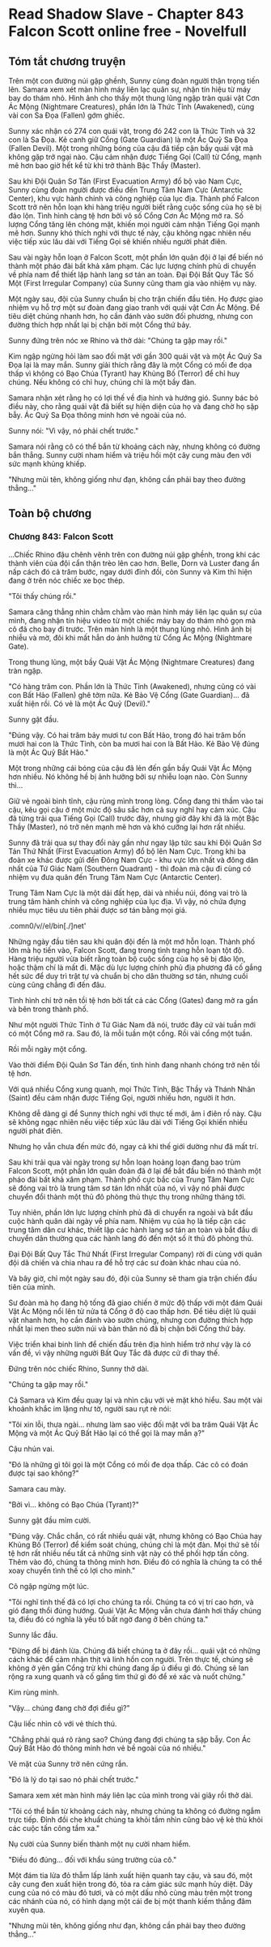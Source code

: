 # Read Shadow Slave - Chapter 843 Falcon Scott online free - Novelfull

## Tóm tắt chương truyện

Trên một con đường núi gập ghềnh, Sunny cùng đoàn người thận trọng tiến lên. Samara xem xét màn hình máy liên lạc quân sự, nhận tín hiệu từ máy bay do thám nhỏ. Hình ảnh cho thấy một thung lũng ngập tràn quái vật Cơn Ác Mộng (Nightmare Creatures), phần lớn là Thức Tỉnh (Awakened), cùng vài con Sa Đọa (Fallen) gớm ghiếc.

Sunny xác nhận có 274 con quái vật, trong đó 242 con là Thức Tỉnh và 32 con là Sa Đọa. Kẻ canh giữ Cổng (Gate Guardian) là một Ác Quỷ Sa Đọa (Fallen Devil). Một trong những bóng của cậu đã tiếp cận bầy quái vật mà không gặp trở ngại nào. Cậu cảm nhận được Tiếng Gọi (Call) từ Cổng, mạnh mẽ hơn bao giờ hết kể từ khi trở thành Bậc Thầy (Master).

Sau khi Đội Quân Sơ Tán (First Evacuation Army) đổ bộ vào Nam Cực, Sunny cùng đoàn người được điều đến Trung Tâm Nam Cực (Antarctic Center), khu vực hành chính và công nghiệp của lục địa. Thành phố Falcon Scott trở nên hỗn loạn khi hàng triệu người biết rằng cuộc sống của họ sẽ bị đảo lộn. Tình hình càng tệ hơn bởi vô số Cổng Cơn Ác Mộng mở ra. Số lượng Cổng tăng lên chóng mặt, khiến mọi người cảm nhận Tiếng Gọi mạnh mẽ hơn. Sunny khó thích nghi với thực tế này, cậu không ngạc nhiên nếu việc tiếp xúc lâu dài với Tiếng Gọi sẽ khiến nhiều người phát điên.

Sau vài ngày hỗn loạn ở Falcon Scott, một phần lớn quân đội ở lại để biến nó thành một pháo đài bất khả xâm phạm. Các lực lượng chính phủ di chuyển về phía nam để thiết lập hành lang sơ tán an toàn. Đại Đội Bất Quy Tắc Số Một (First Irregular Company) của Sunny cũng tham gia vào nhiệm vụ này.

Một ngày sau, đội của Sunny chuẩn bị cho trận chiến đầu tiên. Họ được giao nhiệm vụ hỗ trợ một sư đoàn đang giao tranh với quái vật Cơn Ác Mộng. Để tiêu diệt chúng nhanh hơn, họ cần đánh vào sườn đối phương, nhưng con đường thích hợp nhất lại bị chặn bởi một Cổng thứ bảy.

Sunny đứng trên nóc xe Rhino và thở dài: "Chúng ta gặp may rồi."

Kim ngập ngừng hỏi làm sao đối mặt với gần 300 quái vật và một Ác Quỷ Sa Đọa lại là may mắn. Sunny giải thích rằng đây là một Cổng có mối đe dọa thấp vì không có Bạo Chúa (Tyrant) hay Khủng Bố (Terror) để chỉ huy chúng. Nếu không có chỉ huy, chúng chỉ là một bầy đàn.

Samara nhận xét rằng họ có lợi thế về địa hình và hướng gió. Sunny bác bỏ điều này, cho rằng quái vật đã biết sự hiện diện của họ và đang chờ họ sập bẫy. Ác Quỷ Sa Đọa thông minh hơn vẻ ngoài của nó.

Sunny nói: "Vì vậy, nó phải chết trước."

Samara nói rằng cô có thể bắn từ khoảng cách này, nhưng không có đường bắn thẳng. Sunny cười nham hiểm và triệu hồi một cây cung màu đen với sức mạnh khủng khiếp.

"Nhưng mũi tên, không giống như đạn, không cần phải bay theo đường thẳng..."

## Toàn bộ chương

### Chương 843: Falcon Scott

...Chiếc Rhino đậu chênh vênh trên con đường núi gập ghềnh, trong khi các thành viên của đội cẩn thận trèo lên cao hơn. Belle, Dorn và Luster đang ẩn nấp cách đó cả trăm bước, ngay dưới đỉnh đồi, còn Sunny và Kim thì hiện đang ở trên nóc chiếc xe bọc thép.

"Tôi thấy chúng rồi."

Samara căng thẳng nhìn chằm chằm vào màn hình máy liên lạc quân sự của mình, đang nhận tín hiệu video từ một chiếc máy bay do thám nhỏ gọn mà cô đã cho bay đi trước. Trên màn hình là một thung lũng nhỏ. Hình ảnh bị nhiễu và mờ, đôi khi mất hẳn do ảnh hưởng từ Cổng Ác Mộng (Nightmare Gate).

Trong thung lũng, một bầy Quái Vật Ác Mộng (Nightmare Creatures) đang tràn ngập.

"Có hàng trăm con. Phần lớn là Thức Tỉnh (Awakened), nhưng cũng có vài con Bất Hảo (Fallen) ghê tởm nữa. Kẻ Bảo Vệ Cổng (Gate Guardian)... đã xuất hiện rồi. Có vẻ là một Ác Quỷ (Devil)."

Sunny gật đầu.

"Đúng vậy. Có hai trăm bảy mươi tư con Bất Hảo, trong đó hai trăm bốn mươi hai con là Thức Tỉnh, còn ba mươi hai con là Bất Hảo. Kẻ Bảo Vệ đúng là một Ác Quỷ Bất Hảo."

Một trong những cái bóng của cậu đã lẻn đến gần bầy Quái Vật Ác Mộng hơn nhiều. Nó không hề bị ảnh hưởng bởi sự nhiễu loạn nào. Còn Sunny thì...

Giữ vẻ ngoài bình tĩnh, cậu rùng mình trong lòng. Cổng đang thì thầm vào tai cậu, kêu gọi cậu ở một mức độ sâu sắc hơn cả suy nghĩ hay cảm xúc. Cậu đã từng trải qua Tiếng Gọi (Call) trước đây, nhưng giờ đây khi đã là một Bậc Thầy (Master), nó trở nên mạnh mẽ hơn và khó cưỡng lại hơn rất nhiều.

Sunny đã trải qua sự thay đổi này gần như ngay lập tức sau khi Đội Quân Sơ Tán Thứ Nhất (First Evacuation Army) đổ bộ lên Nam Cực. Trong khi ba đoàn xe khác được gửi đến Đông Nam Cực - khu vực lớn nhất và đông dân nhất của Tứ Giác Nam (Southern Quadrant) - thì đoàn mà cậu đi cùng có nhiệm vụ đưa quân đến Trung Tâm Nam Cực (Antarctic Center).

Trung Tâm Nam Cực là một dải đất hẹp, dài và nhiều núi, đóng vai trò là trung tâm hành chính và công nghiệp của lục địa. Vì vậy, nó chứa đựng nhiều mục tiêu ưu tiên phải được sơ tán bằng mọi giá.

.comn0/v//el/bin[./]net'

Những ngày đầu tiên sau khi quân đội đến là một mớ hỗn loạn. Thành phố lớn mà họ tiến vào, Falcon Scott, đang trong tình trạng hỗn loạn tột độ. Hàng triệu người vừa biết rằng toàn bộ cuộc sống của họ sẽ bị đảo lộn, hoặc thậm chí là mất đi. Mặc dù lực lượng chính phủ địa phương đã cố gắng hết sức để duy trì trật tự và chuẩn bị cho dân thường sơ tán, nhưng cuối cùng cũng chẳng đi đến đâu.

Tình hình chỉ trở nên tồi tệ hơn bởi tất cả các Cổng (Gates) đang mở ra gần và bên trong thành phố.

Như một người Thức Tỉnh ở Tứ Giác Nam đã nói, trước đây cứ vài tuần mới có một Cổng mở ra. Sau đó, là mỗi tuần một cổng. Rồi vài cổng một tuần.

Rồi mỗi ngày một cổng.

Vào thời điểm Đội Quân Sơ Tán đến, tình hình đang nhanh chóng trở nên tồi tệ hơn.

Với quá nhiều Cổng xung quanh, mọi Thức Tỉnh, Bậc Thầy và Thánh Nhân (Saint) đều cảm nhận được Tiếng Gọi, người nhiều hơn, người ít hơn.

Không dễ dàng gì để Sunny thích nghi với thực tế mới, âm ỉ điên rồ này. Cậu sẽ không ngạc nhiên nếu việc tiếp xúc lâu dài với Tiếng Gọi khiến nhiều người phát điên.

Nhưng họ vẫn chưa đến mức đó, ngay cả khi thế giới dường như đã mất trí.

Sau khi trải qua vài ngày trong sự hỗn loạn hoảng loạn đang bao trùm Falcon Scott, một phần lớn quân đoàn đã ở lại để bắt đầu biến nó thành một pháo đài bất khả xâm phạm. Thành phố cực bắc của Trung Tâm Nam Cực sẽ đóng vai trò là trung tâm sơ tán lớn nhất của nó, vì vậy nó phải được chuyển đổi thành một thủ đô phòng thủ thực thụ trong những tháng tới.

Tuy nhiên, phần lớn lực lượng chính phủ đã di chuyển ra ngoài và bắt đầu cuộc hành quân dài ngày về phía nam. Nhiệm vụ của họ là tiếp cận các trung tâm dân cư khác, thiết lập các hành lang sơ tán an toàn và bắt đầu di chuyển dân thường qua các hành lang đó đến một số ít thủ đô phòng thủ.

Đại Đội Bất Quy Tắc Thứ Nhất (First Irregular Company) rời đi cùng với quân đội dã chiến và chia nhau ra để hỗ trợ các sư đoàn khác nhau của nó.

Và bây giờ, chỉ một ngày sau đó, đội của Sunny sẽ tham gia trận chiến đầu tiên của mình.

Sư đoàn mà họ đang hộ tống đã giao chiến ở mức độ thấp với một đám Quái Vật Ác Mộng nổi lên từ nửa tá Cổng ở độ cao thấp hơn. Để tiêu diệt lũ quái vật nhanh hơn, họ cần đánh vào sườn chúng, nhưng con đường thích hợp nhất lại men theo sườn núi và bản thân nó đã bị chặn bởi Cổng thứ bảy.

Việc triển khai binh lính để chiến đấu trên địa hình hiểm trở như vậy là có vấn đề, vì vậy những người Bất Quy Tắc đã được cử đi thay thế.

Đứng trên nóc chiếc Rhino, Sunny thở dài.

"Chúng ta gặp may rồi."

Cả Samara và Kim đều quay lại và nhìn cậu với vẻ mặt khó hiểu. Sau một vài khoảnh khắc im lặng như tờ, người sau rụt rè nói:

"Tôi xin lỗi, thưa ngài... nhưng làm sao việc đối mặt với ba trăm Quái Vật Ác Mộng và một Ác Quỷ Bất Hảo lại có thể gọi là may mắn ạ?"

Cậu nhún vai.

"Đó là những gì tôi gọi là một Cổng có mối đe dọa thấp. Các cô có đoán được tại sao không?"

Samara cau mày.

"Bởi vì... không có Bạo Chúa (Tyrant)?"

Sunny gật đầu mỉm cười.

"Đúng vậy. Chắc chắn, có rất nhiều quái vật, nhưng không có Bạo Chúa hay Khủng Bố (Terror) để kiểm soát chúng, chúng chỉ là một đàn. Mọi thứ sẽ tồi tệ hơn rất nhiều nếu tất cả những sinh vật này có thể phối hợp tấn công. Thêm vào đó, chúng ta thông minh hơn. Điều đó có nghĩa là chúng ta có thể xoay chuyển tình thế có lợi cho mình."

Cô ngập ngừng một lúc.

"Tôi nghĩ tình thế đã có lợi cho chúng ta rồi. Chúng ta có vị trí cao hơn, và gió đang thổi đúng hướng. Quái Vật Ác Mộng vẫn chưa đánh hơi thấy chúng ta, điều đó có nghĩa là yếu tố bất ngờ đang ở bên chúng ta."

Sunny lắc đầu.

"Đừng để bị đánh lừa. Chúng đã biết chúng ta ở đây rồi... quái vật có những cách khác để cảm nhận thịt và linh hồn con người. Trên thực tế, chúng sẽ không ở yên gần Cổng trừ khi chúng đang ấp ủ điều gì đó. Chúng sẽ lan rộng ra xung quanh và cố gắng tìm thứ gì đó để xé xác và nuốt chửng."

Kim rùng mình.

"Vậy... chúng đang chờ đợi điều gì?"

Cậu liếc nhìn cô với vẻ thích thú.

"Chẳng phải quá rõ ràng sao? Chúng đang đợi chúng ta sập bẫy. Con Ác Quỷ Bất Hảo đó thông minh hơn vẻ bề ngoài của nó nhiều."

Vẻ mặt của Sunny trở nên cứng rắn.

"Đó là lý do tại sao nó phải chết trước."

Samara xem xét màn hình máy liên lạc của mình trong vài giây rồi thở dài.

"Tôi có thể bắn từ khoảng cách này, nhưng chúng ta không có đường ngắm trực tiếp. Đỉnh đồi che khuất chúng ta khỏi tầm nhìn cũng bảo vệ kẻ thù khỏi các cuộc tấn công tầm xa."

Nụ cười của Sunny biến thành một nụ cười nham hiểm.

"Điều đó đúng... đối với khẩu súng trường của cô."

Một đám tia lửa đỏ thẫm lấp lánh xuất hiện quanh tay cậu, và sau đó, một cây cung đen xuất hiện trong đó, tỏa ra cảm giác sức mạnh hủy diệt. Dây cung của nó có màu đỏ tươi, và có một dấu nhỏ cùng màu trên một trong các nhánh của nó, có hình dạng một cái đe bị một thanh kiếm thẳng đâm xuyên qua.

"Nhưng mũi tên, không giống như đạn, không cần phải bay theo đường thẳng..."
